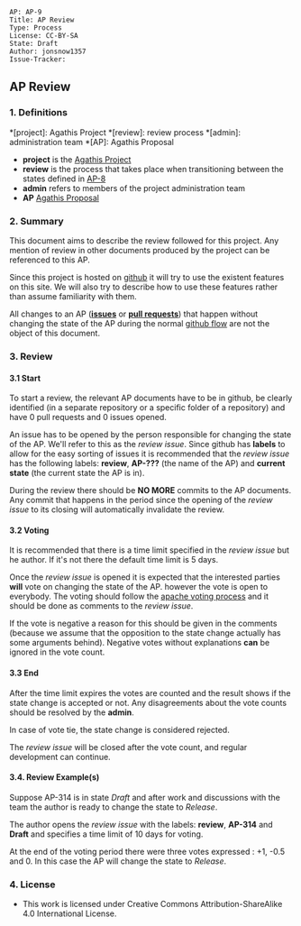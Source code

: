     AP: AP-9
    Title: AP Review
    Type: Process
    License: CC-BY-SA
    State: Draft
    Author: jonsnow1357
    Issue-Tracker:

## AP Review

### 1. Definitions

*[project]: Agathis Project
*[review]: review process
*[admin]: administration team
*[AP]: Agathis Proposal

- **project** is the [Agathis Project](https://github.com/agathis-project)
- **review** is the process that takes place when transitioning between the states defined in [AP-8](https://github.com/agathis-project/agathis-project/blob/master/AP-8/AP-8.md)
- **admin** refers to members of the project administration team
- **AP** [Agathis Proposal](https://github.com/agathis-project/agathis-project/blob/master/AP-8/AP-8.md#1-abstract)

### 2. Summary

This document aims to describe the review followed for this project. Any mention of review in other documents produced by the project can be referenced to this AP.

Since this project is hosted on [github](https://github.com/agathis-project) it will try to use the existent features on this site. We will also try to describe how to use these features rather than assume familiarity with them.

All changes to an AP ([**issues**](https://guides.github.com/features/issues/) or [**pull requests**](https://guides.github.com/activities/forking/)) that happen without changing the state of the AP during the normal [github flow](https://guides.github.com/introduction/flow/) are not the object of this document.

### 3. Review

#### 3.1 Start

To start a review, the relevant AP documents have to be in github, be clearly identified (in a separate repository or a specific folder of a repository) and have 0 pull requests and 0 issues opened.

An issue has to be opened by the person responsible for changing the state of the AP. We'll refer to this as the *review issue*. Since github has **labels** to allow for the easy sorting of issues it is recommended that the *review issue* has the following labels: **review**, **AP-???** (the name of the AP) and **current state** (the current state the AP is in).

During the review there should be **NO MORE** commits to the AP documents. Any commit that happens in the period since the opening of the *review issue* to its closing will automatically invalidate the review.

#### 3.2 Voting

It is recommended that there is a time limit specified in the *review issue* but he author. If it's not there the default time limit is 5 days.

Once the *review issue* is opened it is expected that the interested parties **will** vote on changing the state of the AP. however the vote is open to everybody. The voting should follow the [apache voting process](https://www.apache.org/foundation/voting.html) and it should be done as comments to the *review issue*.

If the vote is negative a reason for this should be given in the comments (because we assume that the opposition to the state change actually has some arguments behind). Negative votes without explanations **can** be ignored in the vote count.

#### 3.3 End

After the time limit expires the votes are counted and the result shows if the state change is accepted or not. Any disagreements about the vote counts should be resolved by the **admin**.

In case of vote tie, the state change is considered rejected.

The *review issue* will be closed after the vote count, and regular development can continue.

#### 3.4. Review Example(s)

Suppose AP-314 is in state *Draft* and after work and discussions with the team the author is ready to change the state to *Release*.

The author opens the *review issue* with the labels: **review**, **AP-314** and **Draft** and specifies a time limit of 10 days for voting.

At the end of the voting period there were three votes expressed : +1, -0.5 and 0. In this case the AP will change the state to *Release*.

### 4. License

- This work is licensed under Creative Commons Attribution-ShareAlike 4.0 International License.
